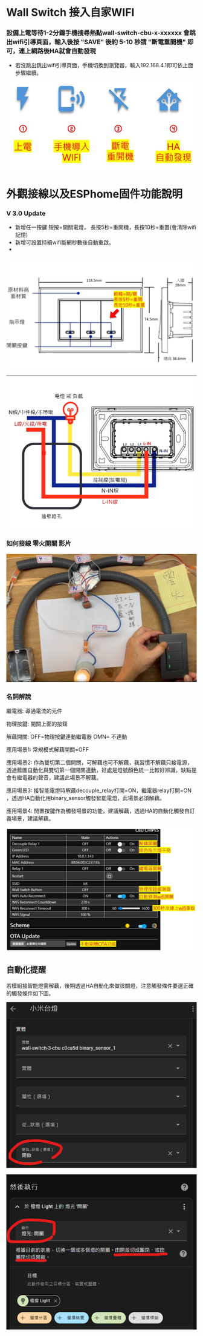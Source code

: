 # Wall Switch 接入自家WIFI

### 設備上電等待1-2分鐘手機搜尋熱點wall-switch-cbu-x-xxxxxx 會跳出wifi引導頁面，輸入後按 "SAVE" 後約 5-10 秒請 "斷電重開機" 即可，連上網路後HA就會自動發現 
* 若沒跳出跳出wifi引導頁面，手機切換到瀏覽器，輸入192.168.4.1即可依上面步驟繼續。
  
![Mosquitto_broker](/wall_switch/image/moer_switch.JPG)
# 外觀接線以及ESPhome固件功能說明 
### V 3.0 Update
* 新增任一按鍵 短按=開關電燈， 長按5秒=重開機，長按10秒=重置(會清除wifi記憶)
* 新增可設置持續wifi斷網秒數後自動重啟。
* 
![Mosquitto_broker](/wall_switch/image/moer_switch_5.JPG)

![Mosquitto_broker](/wall_switch/image/165741.jpg)  

### 如何接線 零火開關 影片

[![Watch the video](/wall_switch/image/161206.png)](https://youtu.be/nIwzP0SKw_I?si=lUK7gXcIuBD8snV8)


### 名詞解說

繼電器: 導通電流的元件

物理按鍵: 開關上面的按鈕

解藕開關: OFF=物理按鍵連動繼電器  OMN= 不連動

應用場景1: 常規模式解藕開關=OFF

應用場景2: 作為雙切第二個開關，可解藕也可不解藕，我習慣不解藕只接電源，透過藍圖自動化與雙切第一個開關連動，好處是燈號顏色統一比較好辨識，缺點是會有繼電器的聲音，建議此場景不解藕。

應用場景3: 接智能電燈時解藕decouple_relay打開=ON，繼電器relay打開=ON ，透過HA自動化用binary_sensor觸發智能電燈，此場景必須解藕。

應用場景4: 閒置按鍵作為觸發場景的功能，建議解藕，透過HA的自動化觸發自訂義場景，建議解藕。 




![Mosquitto_broker](/wall_switch/image/moer_switch_6.JPG)

## 自動化提醒

若模組接智能燈需解藕，後期透過HA自動化來做該關燈，注意觸發條件要選正確的觸發條件如下圖。

![Mosquitto_broker](/module_switch/image/213942.png)

![Mosquitto_broker](/module_switch/image/214028.png)

